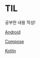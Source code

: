 # TIL
공부한 내용 작성!

[Android](https://github.com/diejdkll/TIL/tree/main/Android)

[Compose](https://github.com/diejdkll/TIL/tree/main/Compose)

[Kotlin](https://github.com/diejdkll/TIL/tree/main/Kotlin)
